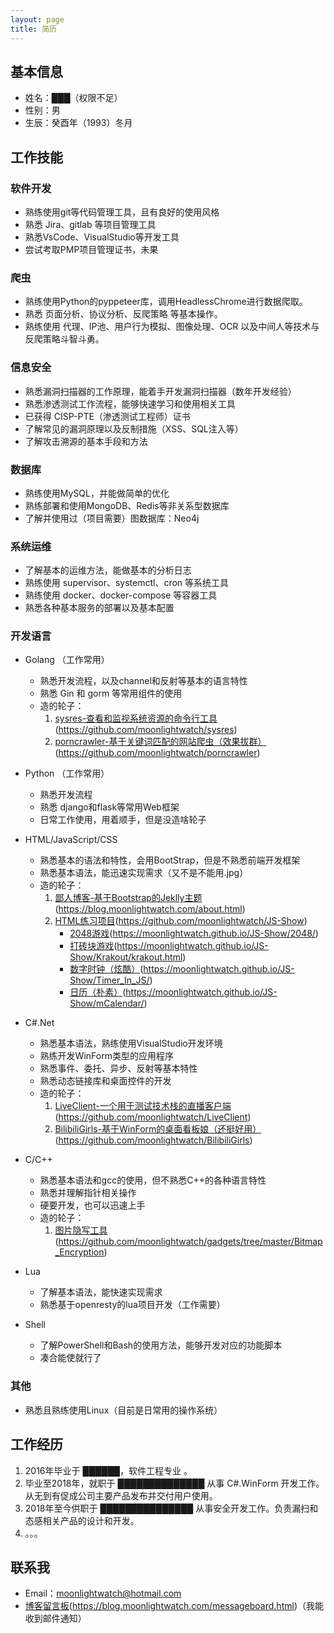 ```yaml
---
layout: page
title: 简历
---
```


## 基本信息

- 姓名：███（权限不足）
- 性别：男
- 生辰：癸酉年（1993）冬月

## 工作技能

### 软件开发

- 熟练使用git等代码管理工具，且有良好的使用风格
- 熟悉 Jira、gitlab 等项目管理工具
- 熟悉VsCode、VisualStudio等开发工具
- 尝试考取PMP项目管理证书，未果

### 爬虫

- 熟练使用Python的pyppeteer库，调用HeadlessChrome进行数据爬取。
- 熟悉 页面分析、协议分析、反爬策略 等基本操作。
- 熟练使用 代理、IP池、用户行为模拟、图像处理、OCR 以及中间人等技术与反爬策略斗智斗勇。

### 信息安全

- 熟悉漏洞扫描器的工作原理，能着手开发漏洞扫描器（数年开发经验）
- 熟悉渗透测试工作流程，能够快速学习和使用相关工具
- 已获得 CISP-PTE（渗透测试工程师）证书
- 了解常见的漏洞原理以及反制措施（XSS、SQL注入等）
- 了解攻击溯源的基本手段和方法

### 数据库

- 熟练使用MySQL，并能做简单的优化
- 熟练部署和使用MongoDB、Redis等非关系型数据库
- 了解并使用过（项目需要）图数据库：Neo4j

### 系统运维

- 了解基本的运维方法，能做基本的分析日志
- 熟练使用 supervisor、systemctl、cron 等系统工具
- 熟练使用 docker、docker-compose 等容器工具
- 熟悉各种基本服务的部署以及基本配置

### 开发语言

- Golang （工作常用）
    - 熟悉开发流程，以及channel和反射等基本的语言特性
    - 熟悉 Gin 和 gorm 等常用组件的使用
    - 造的轮子：
        1. [sysres-查看和监视系统资源的命令行工具](https://github.com/moonlightwatch/sysres)(https://github.com/moonlightwatch/sysres)
        2. [porncrawler-基于关键词匹配的网站爬虫（效果拔群）](https://github.com/moonlightwatch/porncrawler)(https://github.com/moonlightwatch/porncrawler)
- Python （工作常用）
    - 熟悉开发流程
    - 熟悉 django和flask等常用Web框架
    - 日常工作使用，用着顺手，但是没造啥轮子
- HTML/JavaScript/CSS
    - 熟悉基本的语法和特性，会用BootStrap，但是不熟悉前端开发框架
    - 熟悉基本语法，能迅速实现需求（又不是不能用.jpg）
    - 造的轮子：
        1. [鄙人博客-基于Bootstrap的Jeklly主题](https://blog.moonlightwatch.com/about.html)(https://blog.moonlightwatch.com/about.html)
        2. [HTML练习项目](https://github.com/moonlightwatch/JS-Show)(https://github.com/moonlightwatch/JS-Show)
            - [2048游戏](https://moonlightwatch.github.io/JS-Show/2048/)(https://moonlightwatch.github.io/JS-Show/2048/)
            - [打砖块游戏](https://moonlightwatch.github.io/JS-Show/Krakout/krakout.html)(https://moonlightwatch.github.io/JS-Show/Krakout/krakout.html)
            - [数字时钟（炫酷）](https://moonlightwatch.github.io/JS-Show/Timer_In_JS/)(https://moonlightwatch.github.io/JS-Show/Timer_In_JS/)
            - [日历（朴素）](https://moonlightwatch.github.io/JS-Show/mCalendar/)(https://moonlightwatch.github.io/JS-Show/mCalendar/)
- C#.Net
    - 熟悉基本语法，熟练使用VisualStudio开发环境
    - 熟练开发WinForm类型的应用程序
    - 熟悉事件、委托、异步、反射等基本特性
    - 熟悉动态链接库和桌面控件的开发
    - 造的轮子：
        1. [LiveClient-一个用于测试技术栈的直播客户端](https://github.com/moonlightwatch/LiveClient)(https://github.com/moonlightwatch/LiveClient)
        2. [BilibiliGirls-基于WinForm的桌面看板娘（还挺好用）](https://github.com/moonlightwatch/BilibiliGirls)(https://github.com/moonlightwatch/BilibiliGirls)
- C/C++
    - 熟悉基本语法和gcc的使用，但不熟悉C++的各种语言特性
    - 熟悉并理解指针相关操作
    - 硬要开发，也可以迅速上手
    - 造的轮子：
        1. [图片隐写工具](https://github.com/moonlightwatch/gadgets/tree/master/Bitmap_Encryption)(https://github.com/moonlightwatch/gadgets/tree/master/Bitmap_Encryption)

- Lua
    - 了解基本语法，能快速实现需求
    - 熟悉基于openresty的lua项目开发（工作需要）

- Shell
    - 了解PowerShell和Bash的使用方法，能够开发对应的功能脚本
    - 凑合能使就行了

### 其他

- 熟悉且熟练使用Linux（目前是日常用的操作系统）

## 工作经历

1. 2016年毕业于 ██████，软件工程专业 。  
2. 毕业至2018年，就职于 ██████████████ 从事 C#.WinForm 开发工作。从无到有促成公司主要产品发布并交付用户使用。
3. 2018年至今供职于 ███████████████ 从事安全开发工作。负责漏扫和态感相关产品的设计和开发。
4. 。。。


## 联系我

- Email：moonlightwatch@hotmail.com
- [博客留言板](https://blog.moonlightwatch.com/messageboard.html)(https://blog.moonlightwatch.com/messageboard.html)（我能收到邮件通知）
